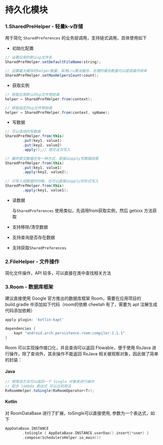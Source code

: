 # 持久化模块

### 1.SharedPreHelper - 轻量k-v存储

用于简化 `SharedPreferences` 的业务层调用，支持链式调用，具体使用如下

- 初始化配置

```java
// 设置应用的默认sp文件名
SharedPrefHelper.setDefaultFileName(string);

// 设置最大缓存的helper数量，采用Lru算法缓存，合理的缓存数量可以提高操作效率
SharedPrefHelper.setMaxHelpersCount(count);
```

- 获取实例

```java
// 获取应用默认的sp文件帮助类
helper = SharedPrefHelper.from(context);

// 获取指定的sp文件帮助类
helper = SharedPrefHelper.from(context, spName);
```

- 写数据

```java
// 可以连续的写数据
SharedPrefHelper.from(this)
		.put(key1, value1)
		.put(key2, value2)
		.apply();// 提交这次写入

// 最终提交数据还有一种方式，直接以apply写数据结尾
SharedPrefHelper.from(this)
		.put(key1, value1)
		.apply(key2, value2);
			
// 只写入组数据的时候，也可以直接以apply的形式写入
SharedPrefHelper.from(this)
		.apply(key1, value1);
```

- 读数据

  与`SharedPreferences` 使用类似，先调用from获取实例，然后 getxxx 方法获取

- 支持移除/清空数据

- 支持查询是否存在数据

- 支持获取`SharedPreferences`

### 2.FileHelper - 文件操作

简化文件操作，API 较多，可以直接在类中查找相关方法

### 3.Room - 数据库框架

建议直接使用 Google 官方推出的数据库框架 Room，需要在应用项目的 build.gradle 中添加如下代码（room的依赖 cheetah 有了，需要为 apt 注解生成代码添加依赖）

```groovy
apply plugin: 'kotlin-kapt'

dependencies {
    kapt "android.arch.persistence.room:compiler:1.1.1"
}
```

Room 可以实现操作接口化，并且查询可以返回 Flowable，便于使用 RxJava 进行操作，除了查询外，其余操作不能返回 RxJava 相关被观察对象，因此做了简单的封装：

#### Java

 ```java
// 使用该方法可以返回一个 Single 对象来进行操作
// 配合 lambda 表达式 可以比较简洁
RxRoomHelper.toSingle(RxRoomOperator<T>);
 ```

#### Kotlin

对 RoomDataBase 进行了扩展，toSingle可以直接使用, 参数为一个表达式，如下

```kotlin
AppDataBase.INSTANCE
		.toSingle { AppDataBase.INSTANCE.userDao().insert(*user) }
		.compose(SchedulersHelper.io_main())
```





